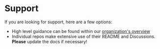 # Support

If you are looking for support, here are a few options:

- High level guidance can be found within our [organization's overview](https://github.com/orbservability)
- Individual repos make extensive use of their README and Discussions. **Please** update the docs if necessary!
<!-- - We stay quite active on [Slack](https://orbservability.slack.com/archives/C040GEB6LCQ) -->
<!-- - Email us at [help@orbservability.io](mailto:help@orbservability.io) -->

